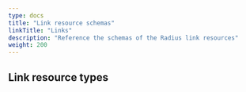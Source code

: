 ```yaml
---
type: docs
title: "Link resource schemas"
linkTitle: "Links"
description: "Reference the schemas of the Radius link resources"
weight: 200
---
```


## Link resource types
